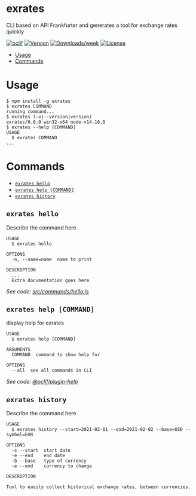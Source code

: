 exrates
=======

CLI based on API Frankfurter and generates a tool for exchange rates quickly

[![oclif](https://img.shields.io/badge/cli-oclif-brightgreen.svg)](https://oclif.io)
[![Version](https://img.shields.io/npm/v/exrates.svg)](https://npmjs.org/package/exrates)
[![Downloads/week](https://img.shields.io/npm/dw/exrates.svg)](https://npmjs.org/package/exrates)
[![License](https://img.shields.io/npm/l/exrates.svg)](https://github.com/JorgeGBravo/exrates/blob/master/package.json)

<!-- toc -->
* [Usage](#usage)
* [Commands](#commands)
<!-- tocstop -->
# Usage
<!-- usage -->
```sh-session
$ npm install -g exrates
$ exrates COMMAND
running command...
$ exrates (-v|--version|version)
exrates/0.0.0 win32-x64 node-v14.16.0
$ exrates --help [COMMAND]
USAGE
  $ exrates COMMAND
...
```
<!-- usagestop -->
# Commands
<!-- commands -->
* [`exrates hello`](#exrates-hello)
* [`exrates help [COMMAND]`](#exrates-help-command)
* [`exrates history`](#exrates-history)

## `exrates hello`

Describe the command here

```
USAGE
  $ exrates hello

OPTIONS
  -n, --name=name  name to print

DESCRIPTION
  ...
  Extra documentation goes here
```

_See code: [src/commands/hello.js](https://github.com/JorgeGBravo/exrates/blob/v0.0.0/src/commands/hello.js)_

## `exrates help [COMMAND]`

display help for exrates

```
USAGE
  $ exrates help [COMMAND]

ARGUMENTS
  COMMAND  command to show help for

OPTIONS
  --all  see all commands in CLI
```

_See code: [@oclif/plugin-help](https://github.com/oclif/plugin-help/blob/v3.2.3/src/commands/help.ts)_

## `exrates history`

Describe the command here

```
USAGE
  $ exrates history --start=2021-02-01 --end=2021-02-02 --base=USD --symbol=EUR

OPTIONS
  -s --start  start date 
  -e --end    end date 
  -b --base   type of currency 
  -e --end    currency to change 

DESCRIPTION

Tool to easily collect historical exchange rates, between currencies.

